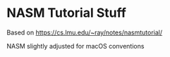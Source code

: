 # NASM Tutorial Stuff
 Based on https://cs.lmu.edu/~ray/notes/nasmtutorial/ 
 
 NASM slightly adjusted for macOS conventions
